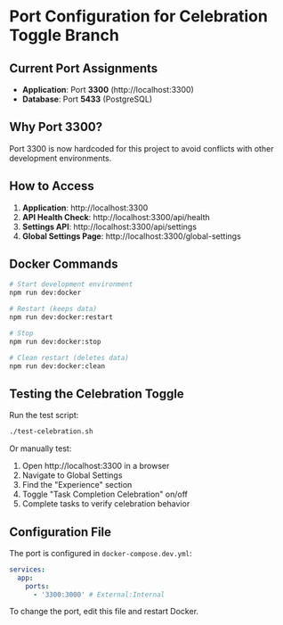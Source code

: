 # Port Configuration for Celebration Toggle Branch

## Current Port Assignments

- **Application**: Port **3300** (http://localhost:3300)
- **Database**: Port **5433** (PostgreSQL)

## Why Port 3300?

Port 3300 is now hardcoded for this project to avoid conflicts with other development environments.

## How to Access

1. **Application**: http://localhost:3300
2. **API Health Check**: http://localhost:3300/api/health
3. **Settings API**: http://localhost:3300/api/settings
4. **Global Settings Page**: http://localhost:3300/global-settings

## Docker Commands

```bash
# Start development environment
npm run dev:docker

# Restart (keeps data)
npm run dev:docker:restart

# Stop
npm run dev:docker:stop

# Clean restart (deletes data)
npm run dev:docker:clean
```

## Testing the Celebration Toggle

Run the test script:

```bash
./test-celebration.sh
```

Or manually test:

1. Open http://localhost:3300 in a browser
2. Navigate to Global Settings
3. Find the "Experience" section
4. Toggle "Task Completion Celebration" on/off
5. Complete tasks to verify celebration behavior

## Configuration File

The port is configured in `docker-compose.dev.yml`:

```yaml
services:
  app:
    ports:
      - '3300:3000' # External:Internal
```

To change the port, edit this file and restart Docker.
